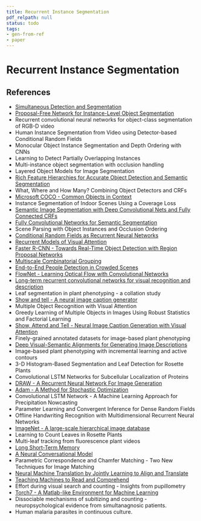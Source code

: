 ```yaml
---
title: Recurrent Instance Segmentation
pdf_relpath: null
status: todo
tags:
- gen-from-ref
- paper
---
```


# Recurrent Instance Segmentation

## References

- [Simultaneous Detection and Segmentation](./simultaneous-detection-and-segmentation.md)
- [Proposal-Free Network for Instance-Level Object Segmentation](./proposal-free-network-for-instance-level-object-segmentation.md)
- Recurrent convolutional neural networks for object-class segmentation of RGB-D video
- Human Instance Segmentation from Video using Detector-based Conditional Random Fields
- Monocular Object Instance Segmentation and Depth Ordering with CNNs
- Learning to Detect Partially Overlapping Instances
- Multi-instance object segmentation with occlusion handling
- Layered Object Models for Image Segmentation
- [Rich Feature Hierarchies for Accurate Object Detection and Semantic Segmentation](./rich-feature-hierarchies-for-accurate-object-detection-and-semantic-segmentation.md)
- What, Where and How Many? Combining Object Detectors and CRFs
- [Microsoft COCO - Common Objects in Context](./microsoft-coco-common-objects-in-context.md)
- Instance Segmentation of Indoor Scenes Using a Coverage Loss
- [Semantic Image Segmentation with Deep Convolutional Nets and Fully Connected CRFs](./semantic-image-segmentation-with-deep-convolutional-nets-and-fully-connected-crfs.md)
- [Fully Convolutional Networks for Semantic Segmentation](./fully-convolutional-networks-for-semantic-segmentation.md)
- Scene Parsing with Object Instances and Occlusion Ordering
- [Conditional Random Fields as Recurrent Neural Networks](./conditional-random-fields-as-recurrent-neural-networks.md)
- [Recurrent Models of Visual Attention](./recurrent-models-of-visual-attention.md)
- [Faster R-CNN - Towards Real-Time Object Detection with Region Proposal Networks](./faster-r-cnn-towards-real-time-object-detection-with-region-proposal-networks.md)
- [Multiscale Combinatorial Grouping](./multiscale-combinatorial-grouping.md)
- [End-to-End People Detection in Crowded Scenes](./end-to-end-people-detection-in-crowded-scenes.md)
- [FlowNet - Learning Optical Flow with Convolutional Networks](./flownet-learning-optical-flow-with-convolutional-networks.md)
- [Long-term recurrent convolutional networks for visual recognition and description](./long-term-recurrent-convolutional-networks-for-visual-recognition-and-description.md)
- Leaf segmentation in plant phenotyping - a collation study
- [Show and tell - A neural image caption generator](./show-and-tell-a-neural-image-caption-generator.md)
- Multiple Object Recognition with Visual Attention
- Greedy Learning of Multiple Objects in Images Using Robust Statistics and Factorial Learning
- [Show, Attend and Tell - Neural Image Caption Generation with Visual Attention](./show-attend-and-tell-neural-image-caption-generation-with-visual-attention.md)
- Finely-grained annotated datasets for image-based plant phenotyping
- [Deep Visual-Semantic Alignments for Generating Image Descriptions](./deep-visual-semantic-alignments-for-generating-image-descriptions.md)
- Image-based plant phenotyping with incremental learning and active contours
- 3-D Histogram-Based Segmentation and Leaf Detection for Rosette Plants
- Convolutional LSTM Networks for Subcellular Localization of Proteins
- [DRAW - A Recurrent Neural Network For Image Generation](./draw-a-recurrent-neural-network-for-image-generation.md)
- [Adam - A Method for Stochastic Optimization](./adam-a-method-for-stochastic-optimization.md)
- Convolutional LSTM Network - A Machine Learning Approach for Precipitation Nowcasting
- Parameter Learning and Convergent Inference for Dense Random Fields
- Offline Handwriting Recognition with Multidimensional Recurrent Neural Networks
- [ImageNet - A large-scale hierarchical image database](./imagenet-a-large-scale-hierarchical-image-database.md)
- Learning to Count Leaves in Rosette Plants
- Multi-leaf tracking from fluorescence plant videos
- [Long Short-Term Memory](./long-short-term-memory.md)
- [A Neural Conversational Model](./a-neural-conversational-model.md)
- Parametric Correspondence and Chamfer Matching - Two New Techniques for Image Matching
- [Neural Machine Translation by Jointly Learning to Align and Translate](./neural-machine-translation-by-jointly-learning-to-align-and-translate.md)
- [Teaching Machines to Read and Comprehend](./teaching-machines-to-read-and-comprehend.md)
- Effort during visual search and counting - Insights from pupillometry
- [Torch7 - A Matlab-like Environment for Machine Learning](./torch7-a-matlab-like-environment-for-machine-learning.md)
- Dissociable mechanisms of subitizing and counting - neuropsychological evidence from simultanagnosic patients.
- Human malaria parasites in continuous culture.
